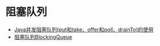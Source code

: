 阻塞队列
==============

- [Java并发阻塞队列(put和take、offer和poll、drainTo)的使用](https://lawrence-zxc.github.io/2011/03/14/thread-blocking/)
- [阻塞队列BlockingQueue](https://blog.csdn.net/u010887744/article/details/70195270)